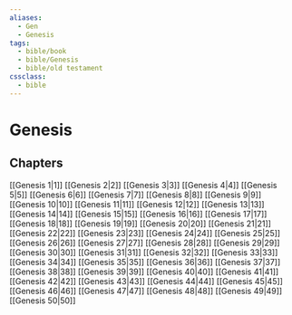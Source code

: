```yaml
---
aliases:
  - Gen
  - Genesis
tags:
  - bible/book
  - bible/Genesis
  - bible/old testament
cssclass:
  - bible
---
```


# Genesis

## Chapters

[[Genesis 1|1]]
[[Genesis 2|2]]
[[Genesis 3|3]]
[[Genesis 4|4]]
[[Genesis 5|5]]
[[Genesis 6|6]]
[[Genesis 7|7]]
[[Genesis 8|8]]
[[Genesis 9|9]]
[[Genesis 10|10]]
[[Genesis 11|11]]
[[Genesis 12|12]]
[[Genesis 13|13]]
[[Genesis 14|14]]
[[Genesis 15|15]]
[[Genesis 16|16]]
[[Genesis 17|17]]
[[Genesis 18|18]]
[[Genesis 19|19]]
[[Genesis 20|20]]
[[Genesis 21|21]]
[[Genesis 22|22]]
[[Genesis 23|23]]
[[Genesis 24|24]]
[[Genesis 25|25]]
[[Genesis 26|26]]
[[Genesis 27|27]]
[[Genesis 28|28]]
[[Genesis 29|29]]
[[Genesis 30|30]]
[[Genesis 31|31]]
[[Genesis 32|32]]
[[Genesis 33|33]]
[[Genesis 34|34]]
[[Genesis 35|35]]
[[Genesis 36|36]]
[[Genesis 37|37]]
[[Genesis 38|38]]
[[Genesis 39|39]]
[[Genesis 40|40]]
[[Genesis 41|41]]
[[Genesis 42|42]]
[[Genesis 43|43]]
[[Genesis 44|44]]
[[Genesis 45|45]]
[[Genesis 46|46]]
[[Genesis 47|47]]
[[Genesis 48|48]]
[[Genesis 49|49]]
[[Genesis 50|50]]

